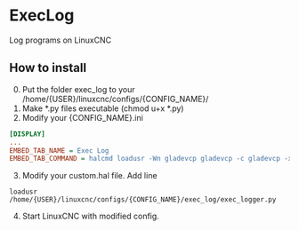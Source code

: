 # ExecLog
Log programs on LinuxCNC
## How to install
0. Put the folder exec_log to your /home/{USER}/linuxcnc/configs/{CONFIG_NAME}/
1. Make *.py files executable (chmod u+x *.py)
2. Modify your {CONFIG_NAME}.ini
```ini
[DISPLAY]
...
EMBED_TAB_NAME = Exec Log
EMBED_TAB_COMMAND = halcmd loadusr -Wn gladevcp gladevcp -c gladevcp -x {XID} -u ./exec_log/exec_log.py ./exec_log/exec_log.ui
```
3. Modify your custom.hal file. Add line
```
loadusr /home/{USER}/linuxcnc/configs/{CONFIG_NAME}/exec_log/exec_logger.py
```
4. Start LinuxCNC with modified config.
